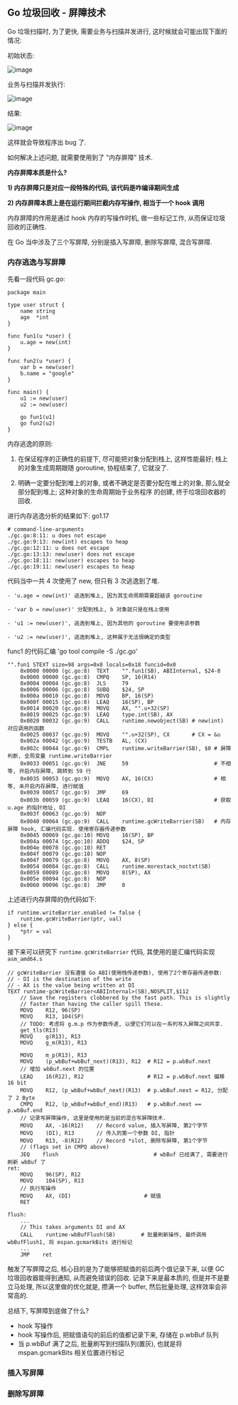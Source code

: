 ## Go 垃圾回收 - 屏障技术

Go 垃圾扫描时, 为了更快, 需要业务与扫描并发进行, 这时候就会可能出现下面的情况:

初始状态:

![image](/images/develop_gc_why_barrier1.png)

业务与扫描并发执行:

![image](/images/develop_gc_why_barrier2.png)

结果:

![image](/images/develop_gc_why_barrier3.png)

这样就会导致程序出 bug 了.

如何解决上述问题, 就需要使用到了 "内存屏障" 技术.

**内存屏障本质是什么?**

**1) 内存屏障只是对应一段特殊的代码, 该代码是咋编译期间生成**

**2) 内存屏障本质上是在运行期间拦截内存写操作, 相当于一个 hook 调用**

内存屏障的作用是通过 hook 内存的写操作时机, 做一些标记工作, 从而保证垃圾回收的正确性.

在 Go 当中涉及了三个写屏障, 分别是插入写屏障, 删除写屏障, 混合写屏障.

### 内存逃逸与写屏障

先看一段代码 gc.go:
```
package main

type user struct {
    name string
    age  *int
}

func fun1(u *user) {
    u.age = new(int)
}

func fun2(u *user) {
    var b = new(user)
    b.name = "google"
}

func main() {
    u1 := new(user)
    u2 := new(user)
	
    go fun1(u1)
    go fun2(u2)
}
```

内存逃逸的原则:
1. 在保证程序的正确性的前提下, 尽可能把对象分配到栈上, 这样性能最好; 栈上的对象生成周期跟随 goroutine, 协程结束了,
它就没了.

2. 明确一定要分配到堆上的对象, 或者不确定是否要分配在堆上的对象, 那么就全部分配到堆上; 这种对象的生命周期始于业务程序
的创建, 终于垃圾回收器的回收.

进行内存逃逸分析的结果如下: go1.17
```
# command-line-arguments
./gc.go:8:11: u does not escape
./gc.go:9:13: new(int) escapes to heap
./gc.go:12:11: u does not escape
./gc.go:13:13: new(user) does not escape
./gc.go:18:11: new(user) escapes to heap
./gc.go:19:11: new(user) escapes to heap
```

代码当中一共 4 次使用了 new, 但只有 3 次逃逸到了堆.

```
- 'u.age = new(int)' 逃逸到堆上, 因为其生命周期需要超越该 goroutine

- 'var b = new(user)' 分配到栈上, b 对象就只是在栈上使用

- 'u1 := new(user)', 逃逸到堆上, 因为其他的 goroutine 要使用该参数

- 'u2 := new(user)', 逃逸到堆上, 这种属于无法很确定的类型
```

func1 的代码汇编 'go tool compile -S ./gc.go'

```
"".fun1 STEXT size=98 args=0x8 locals=0x18 funcid=0x0
    0x0000 00000 (gc.go:8)  TEXT    "".fun1(SB), ABIInternal, $24-8
    0x0000 00000 (gc.go:8)  CMPQ    SP, 16(R14)
    0x0004 00004 (gc.go:8)  JLS     79
    0x0006 00006 (gc.go:8)  SUBQ    $24, SP
    0x000a 00010 (gc.go:8)  MOVQ    BP, 16(SP)
    0x000f 00015 (gc.go:8)  LEAQ    16(SP), BP
    0x0014 00020 (gc.go:8)  MOVQ    AX, "".u+32(SP)
    0x0019 00025 (gc.go:9)  LEAQ    type.int(SB), AX
    0x0020 00032 (gc.go:9)  CALL    runtime.newobject(SB) # new(int) 对应调用的函数
    0x0025 00037 (gc.go:9)  MOVQ    "".u+32(SP), CX       # CX = &u
    0x002a 00042 (gc.go:9)  TESTB   AL, (CX)
    0x002c 00044 (gc.go:9)  CMPL    runtime.writeBarrier(SB), $0 # 屏障判断, 全局变量 runtime.writeBarrier
    0x0033 00051 (gc.go:9)  JNE     59                           # 不相等, 开启内存屏障, 跳转到 59 行
    0x0035 00053 (gc.go:9)  MOVQ    AX, 16(CX)                   # 相等, 未开启内存屏障, 进行赋值
    0x0039 00057 (gc.go:9)  JMP     69
    0x003b 00059 (gc.go:9)  LEAQ    16(CX), DI                   # 获取 u.age 的指针地址, DI
    0x003f 00063 (gc.go:9)  NOP
    0x0040 00064 (gc.go:9)  CALL    runtime.gcWriteBarrier(SB)   # 内存屏障 hook, 汇编代码实现. 使用寄存器传递参数
    0x0045 00069 (gc.go:10) MOVQ    16(SP), BP
    0x004a 00074 (gc.go:10) ADDQ    $24, SP
    0x004e 00078 (gc.go:10) RET
    0x004f 00079 (gc.go:10) NOP
    0x004f 00079 (gc.go:8)  MOVQ    AX, 8(SP)
    0x0054 00084 (gc.go:8)  CALL    runtime.morestack_noctxt(SB)
    0x0059 00089 (gc.go:8)  MOVQ    8(SP), AX
    0x005e 00094 (gc.go:8)  NOP
    0x0060 00096 (gc.go:8)  JMP     0
```

上述进行内存屏障的伪代码如下:

```
if runtime.writeBarrier.enabled != false {
    runtime.gcWriteBarrier(ptr, val)
} else {
    *ptr = val
}
```

接下来可以研究下 `runtime.gcWriteBarrier` 代码, 其使用的是汇编代码实现 `asm_amd64.s`

```
// gcWriteBarrier 没有遵循 Go ABI(使用栈传递参数), 使用了2个寄存器传递参数:
// - DI is the destination of the write
// - AX is the value being written at DI
TEXT runtime·gcWriteBarrier<ABIInternal>(SB),NOSPLIT,$112
    // Save the registers clobbered by the fast path. This is slightly
    // faster than having the caller spill these.
    MOVQ    R12, 96(SP)
    MOVQ    R13, 104(SP)
    // TODO: 考虑将 g.m.p 作为参数传递, 以便它们可以在一系列写入屏障之间共享.
    get_tls(R13)
    MOVQ    g(R13), R13
    MOVQ    g_m(R13), R13
	
    MOVQ    m_p(R13), R13
    MOVQ    (p_wbBuf+wbBuf_next)(R13), R12  # R12 = p.wbBuf.next
    // 增加 wbBuf.next 的位置 
    LEAQ    16(R12), R12                    # R12 = p.wbBuf.next 偏移 16 bit
    MOVQ    R12, (p_wbBuf+wbBuf_next)(R13)  # p.wbBuf.next = R12, 分配了 2 Byte
    CMPQ    R12, (p_wbBuf+wbBuf_end)(R13)   # p.wbBuf.next == p.wbBuf.end 
    // 记录写屏障操作, 这里是使用的是当前的混合写屏障技术.
    MOVQ    AX, -16(R12)    // Record value, 插入写屏障, 第2个字节
    MOVQ    (DI), R13       // 传入的第一个参数 DI, 指针
    MOVQ    R13, -8(R12)    // Record *slot, 删除写屏障, 第1个字节
    // (flags set in CMPQ above)
    JEQ    flush                              # wbBuf 已经满了, 需要进行刷新 wbBuf 了
ret:
    MOVQ    96(SP), R12
    MOVQ    104(SP), R13
    // 执行写操作
    MOVQ    AX, (DI)                       # 赋值
    RET

flush:
    ...
    // This takes arguments DI and AX
    CALL    runtime·wbBufFlush(SB)        # 批量刷新操作, 最终调用 wbBufFlush1, 将 mspan.gcmarkBits 进行标记 
    ...
    JMP    ret
```

触发了写屏障之后, 核心目的是为了能够把赋值的前后两个值记录下来, 以便 GC 垃圾回收器能得到通知, 从而避免错误的回收.
记录下来是最本质的, 但是并不是要立马处理, 所以这里做的优化就是, 攒满一个 buffer, 然后批量处理, 这样效率会非常高的.

总结下, 写屏障到底做了什么?

- hook 写操作
- hook 写操作后, 把赋值语句的前后的值都记录下来, 存储在 p.wbBuf 队列
- 当 p.wbBuf 满了之后, 批量刷写到扫描队列(置灰), 也就是将 mspan.gcmarkBits 相关位置进行标记


### 插入写屏障


### 删除写屏障